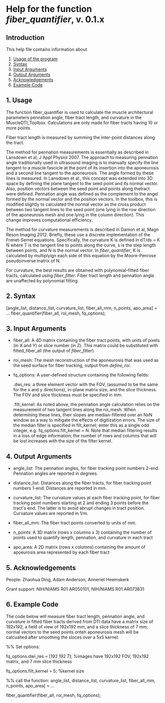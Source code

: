 # Help for the function <i>fiber_quantifier</i>, v. 0.1.x

## Introduction

This help file contains information about
1) [Usage of the program](https://github.com/bdamon/MuscleDTI_Toolbox/blob/master/Help/Help%20for%20fiber_quantifier.md#1-usage)
2) [Syntax](https://github.com/bdamon/MuscleDTI_Toolbox/blob/master/Help/Help%20for%20fiber_quantifier.md#2-Syntax)
3) [Input Arguments](https://github.com/bdamon/MuscleDTI_Toolbox/blob/master/Help/Help%20for%20fiber_quantifier.md#3-Input-Arguments)
4) [Output Arguments](https://github.com/bdamon/MuscleDTI_Toolbox/blob/master/Help/Help%20for%20fiber_quantifier.md#4-Output-Arguments)
5) [Acknowledgements](https://github.com/bdamon/MuscleDTI_Toolbox/blob/master/Help/Help%20for%20fiber_quantifier.md#5-Acknowledgements)
6) [Example Code](https://github.com/bdamon/MuscleDTI_Toolbox/blob/master/Help/Help%20for%20fiber_quantifier.md#6-Example-Code)

## 1. Usage

The function fiber_quantifier is used to calculate the muscle architectural parameters pennation angle, fiber tract length, and curvature in the MuscleDTI_Toolbox. Calculations are only made for fiber tracts having 10 or more points. 

Fiber tract length is measured by summing the inter-point distances along the tract.

The method for pennation measurements is essentially as described in Lansdown et al, J Appl Physiol 2007. The approach to measuring pennation angle traditionally used in ultrasound imaging is to manually specify the line tangent to a muscle fascicle at the point of its insertion into the aponeurosis and a second line tangent to the aponeurosis. The angle formed by these lines is measured. In Lansdown et al., this concept was extended into 3D space by defining the plane tangent to the seed point and its normal vector. Also, position vectors between the seed point and points along thetract were defined.  Pennation angle was defined as the complement to the angel formed by the normal vector and the position vectors.  In the toolbox, this is modified slightly to calculated the normal vector as the cross product between two tangent lines to the seed point (one lying in the row direction of the aponeurosis mesh and one lying in the column direction). This change improves computational efficiency. 

The method for curvature measurements is described in Damon et al, Magn Reson Imaging 2012. Briefly, these use a discrete implementation of the Frenet-Serret equations. Specifically, the curvature K is defined in 
  dT/ds = K N
where T is the tangent line to points along the curve, s is the step length between points, and N is the normal vector. In <i>fiber_quantifier</i>, K is calculated by multiplyign each side of this equation by the Moore-Penrose pseudoinverse matrix of N.

For curvature, the best results are obtained with polynomial-fitted fiber tracts, calculated using <i>fiber_fitter</i>. Fiber tract length and pennation angle are unaffected by polynomial fitting.

## 2. Syntax

[angle_list, distance_list, curvature_list, fiber_all_mm, n_points, apo_area] = ...
   fiber_quantifier(fiber_all, roi_mesh, fq_options);

## 3. Input Arguments
 
* fiber_all: A 4D matrix containing the fiber tract points, with units of pixels (in X and Y) or slice number (in Z). This matrix could be substituted with fitted_fiber_all (the output of <i>fiber_fitter</i>)

* roi_mesh: The mesh reconstruction of the aponeurosis that was used as the seed surface for fiber tracking, output from <i>define_roi</i>.

* fq_options: A user-defined structure containing the following fields:

   .dwi_res: a three element vector with the FOV, (assumed to be the same for the x and y directions), in-plane matrix size, and the slice thickness. The FOV and slice thickness must be specified in mm.

   .filt_kernel: As noted above, the pennation angle calculation relies on the measurement of two tangent lines along the roi_mesh. When determining these lines, their slopes are median-filtered over an NxN window as a way to mitigate the effects of digitization errors. The size of the median filter is specified in filt_kernel; enter this as a single odd integer, e.g. fq_options.filt_kernel = N.  Note that median filtering results in a loss of edge information; the number of rows and columns that will be lost increases with the size of the filter kernel.

## 4. Output Arguments
* angle_list: The pennation angles, for fiber tracking point numbers 2-end. Pennation angles are reported in degrees.

* distance_list: Distances along the fiber tracts, for fiber tracking point numbers 1-end. Distances are reported in mm.

* curvature_list: The curvature values at each fiber tracking point, for fiber tracking point numbers starting at 2 and ending 3 points before the tract's end. The latter is to avoid abrupt changes in tract position.  Curvature values are reported in 1/m.

* fiber_all_mm: The fiber tract points converted to units of mm.

* n_points: A 3D matrix (rows x columns x 3) containing the number of points used to quantify length, pennation, and curvature in each tract

* apo_area: A 2D matrix (rows x columns) containing the amount of apoeurosis area represented by each fiber tract

## 5. Acknowledgements
 People: Zhaohua Ding, Adam Anderson, Anneriet Heemskerk
 
 Grant support: NIH/NIAMS R01 AR050101, NIH/NIAMS R01 AR073831

## 6. Example Code
The code below will measure fiber tract length, pennation angle, and curvature in fitted fiber tracts derived from DTI data have a matrix size of 192x192, a field of view of 192x192 mm, and a slice thickness of 7 mm; normal vectors to the seed points onteh aponeurosis mesh will be calcualted after smoothing the sloces over a 5x5 kernel:

%% Set options:

fq_options.dwi_res = [192 192 7];            %images have 192x192 FOV, 192x192 matrix, and 7 mm slice thickness

fq_options.filt_kernel = 5;                  %kernel size

%% call the function:
angle_list, distance_list, curvature_list, fiber_all_mm, n_points, apo_area] = ...

   fiber_quantifier(fiber_all, roi_mesh, fq_options);
